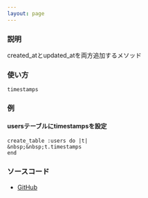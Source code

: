 ```yaml
---
layout: page
---
```

### 説明
created_atとupdated_atを両方追加するメソッド

### 使い方
    timestamps

### 例
#### usersテーブルにtimestampsを設定
    create_table :users do |t|
    &nbsp;&nbsp;t.timestamps
    end

### ソースコード
* [GitHub](https://github.com/rails/rails/blob/0230ad686118b60e89ef8cd2f7b2936099de6deb/activerecord/lib/active_record/connection_adapters/abstract/schema_definitions.rb#L481)